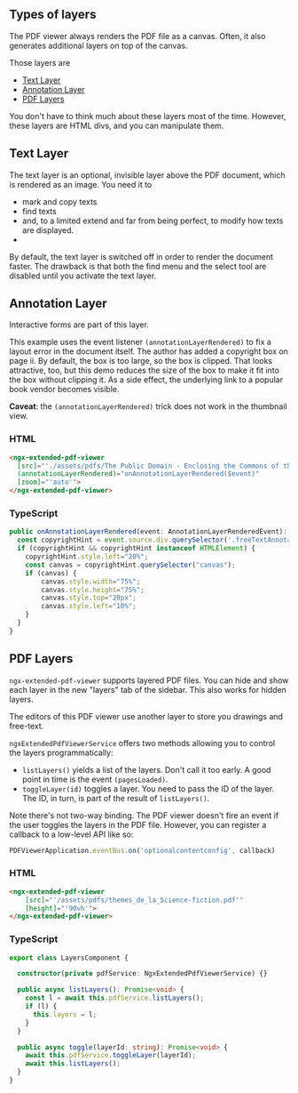 ## Types of layers

The PDF viewer always renders the PDF file as a canvas. Often, it also generates additional layers on top of the canvas. 

Those layers are
- [Text Layer](#text-layer)
- [Annotation Layer](#annotation-layer)
- [PDF Layers](#pdf-layers)

You don't have to think much about these layers most of the time. However, these layers are HTML divs, and you can manipulate them.

## Text Layer

The text layer is an optional, invisible layer above the PDF document, which is rendered as an image. You need it to

- mark and copy texts
- find texts
- and, to a limited extend and far from being perfect, to modify how texts are displayed.
- 
By default, the text layer is switched off in order to render the document faster. The drawback is that both the find menu and the select tool are disabled until you activate the text layer.

## Annotation Layer

Interactive forms are part of this layer.

This example uses the event listener `(annotationLayerRendered)` to fix a layout error in the document itself. The author has added a copyright box on page ii. By default, the box is too large, so the box is clipped. That looks attractive, too, but this demo reduces the size of the box to make it fit into the box without clipping it. As a side effect, the underlying link to a popular book vendor becomes visible.

**Caveat**: the `(annotationLayerRendered)` trick does not work in the thumbnail view.

### HTML

```html
<ngx-extended-pdf-viewer
  [src]="'./assets/pdfs/The Public Domain - Enclosing the Commons of the Mind.pdf'"
  (annotationLayerRendered)="onAnnotationLayerRendered($event)"
  [zoom]="'auto'">
</ngx-extended-pdf-viewer>
```

### TypeScript

```typescript
public onAnnotationLayerRendered(event: AnnotationLayerRenderedEvent): void {
  const copyrightHint = event.source.div.querySelector('.freeTextAnnotation');
  if (copyrightHint && copyrightHint instanceof HTMLElement) {
    copyrightHint.style.left="20%";
    const canvas = copyrightHint.querySelector("canvas");
    if (canvas) {
        canvas.style.width="75%";
        canvas.style.height="75%";
        canvas.style.top="20px";
        canvas.style.left="10%";
    }
  }
}
```

## PDF Layers

`ngx-extended-pdf-viewer` supports layered PDF files. You can hide and show each layer in the new "layers" tab of the sidebar. This also works for hidden layers.

The editors of this PDF viewer use another layer to store you drawings and free-text.

`ngxExtendedPdfViewerService` offers two methods allowing you to control the layers programmatically:
- `listLayers()` yields a list of the layers. Don't call it too early. A good point in time is the event `(pagesLoaded)`.
- `toggleLayer(id)` toggles a layer. You need to pass the ID of the layer. The ID, in turn, is part of the result of `listLayers()`.

Note there's not two-way binding. The PDF viewer doesn't fire an event if the user toggles the layers in the PDF file. However, you can register a callback to a low-level API like so:

```ts
PDFViewerApplication.eventBus.on('optionalcontentconfig', callback)
```

### HTML

```html
<ngx-extended-pdf-viewer
    [src]="'/assets/pdfs/themes_de_la_Science-fiction.pdf'"
    [height]="'90vh'">
</ngx-extended-pdf-viewer>
```

### TypeScript

```typescript
export class LayersComponent {

  constructor(private pdfService: NgxExtendedPdfViewerService) {}

  public async listLayers(): Promise<void> {
    const l = await this.pdfService.listLayers();
    if (l) {
      this.layers = l;
    }
  }

  public async toggle(layerId: string): Promise<void> {
    await this.pdfService.toggleLayer(layerId);
    await this.listLayers();
  }
}
```
